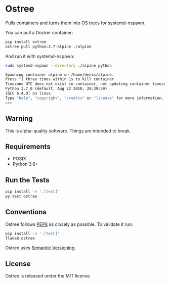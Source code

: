 # Ostree

Pulls containers and turns them into OS trees for systemd-nspawn.

You can pull a Docker container:
```bash
pip install ostree
ostree pull python:3.7-alpine ./alpine
```

And run it with systemd-nspawn:
```bash
sudo systemd-nspawn --directory ./alpine python

Spawning container alpine on /home/denis/alpine.
Press ^] three times within 1s to kill container.
Timezone UTC does not exist in container, not updating container timezone.
Python 3.7.0 (default, Aug 22 2018, 20:39:59)
[GCC 6.4.0] on linux
Type "help", "copyright", "credits" or "license" for more information.
>>>
```

## Warning

This is alpha-quality software. Things are intended to break.

## Requirements

* POSIX
* Python 3.6+

## Run the Tests

```bash
pip install -e '.[test]'
py.test ostree
```

## Conventions

Ostree follows [PEP8](https://www.python.org/dev/peps/pep-0008/) as closely as possible. To validate it run:

```bash
pip install -e '.[test]'
flake8 ostree
```

Ostree uses [Semantic Versioning](http://semver.org/).

## License

Ostree is released under the MIT license
